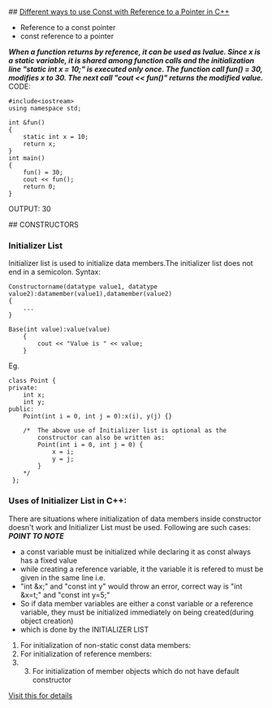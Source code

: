 
<a id="a2">## [Different ways to use Const with Reference to a Pointer in C++](https://www.geeksforgeeks.org/different-ways-to-use-const-with-reference-to-a-pointer-in-c/) </a>

- Reference to a const pointer
- const reference to a pointer

<i><b>When a function returns by reference, it can be used as lvalue. Since x is a static variable, it is shared among function calls and the initialization line "static int x = 10;" is executed only once. The function call fun() = 30, modifies x to 30. The next call "cout << fun()" returns the modified value.</b></i>
CODE:
```
#include<iostream>
using namespace std;
 
int &fun()
{
    static int x = 10;
    return x;
}
int main()
{
    fun() = 30;
    cout << fun();
    return 0;
}
```
OUTPUT: 30

<a id="a1">## CONSTRUCTORS</a>

### Initializer List
Initializer list is used to initialize data members.The initializer list does not end in a semicolon.
Syntax: 
```
Constructorname(datatype value1, datatype value2):datamember(value1),datamember(value2)
{
    ...
}

Base(int value):value(value)
    {
        cout << "Value is " << value;
    }
```

Eg.
```
class Point {
private:
    int x;
    int y;
public:
    Point(int i = 0, int j = 0):x(i), y(j) {}

    /*  The above use of Initializer list is optional as the
        constructor can also be written as:
        Point(int i = 0, int j = 0) {
            x = i;
            y = j;
        }
    */
 };
```
### Uses of Initializer List in C++:
There are situations where initialization of data members inside constructor doesn't work and Initializer List must be used. Following are such cases:
<i><b>POINT TO NOTE</b></i>
- a const variable must be initialized while declaring it as const always has a fixed value
- while creating a reference variable, it the variable it is refered to must be given in the same line i.e. 
- "int &x;" and "const int y" would throw an error, correct way is "int &x=t;" and "const int y=5;"
- So if data member variables are either a const variable or a reference variable, they must be initialized immediately on being created(during object creation) 
- which is done by the INITIALIZER LIST 

1) For initialization of non-static const data members: 
2) For initialization of reference members: 
3) 3) For initialization of member objects which do not have default constructor

[Visit this for details](https://www.geeksforgeeks.org/when-do-we-use-initializer-list-in-c/)
